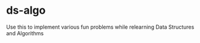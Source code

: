# ds-algo
Use this to implement various fun problems while relearning Data Structures and Algorithms
